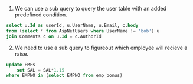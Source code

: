 1. We can use a sub query to query the user table with an added predefined condition. 
```sql
select u.Id as userId, u.UserName, u.Email, c.body
from (select * from AspNetUsers where UserName != 'bob') u
join Comments c on u.Id = c.AuthorId
```

2. We need to use a sub query to figureout which employee will recieve a raise. 
```sql
update EMPs
	set SAL = SAL*1.15
where EMPNO in (select EMPNO from emp_bonus)
```
